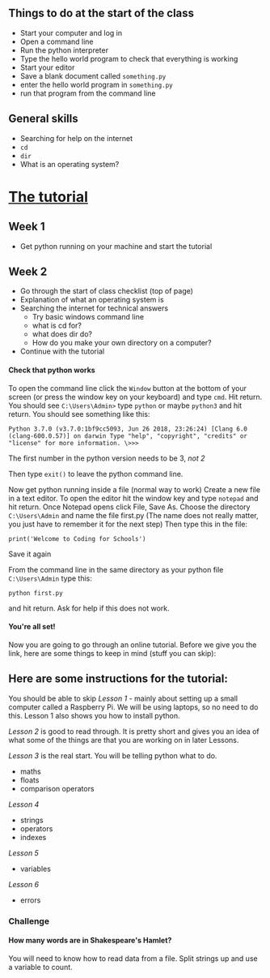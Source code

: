 ## Things to do at the start of the class
- Start your computer and log in
- Open a command line
- Run the python interpreter
- Type the hello world program to check that everything is working
- Start your editor
- Save a blank document called `something.py`
- enter the hello world program in `something.py`
- run that program from the command line

## General skills
- Searching for help on the internet
- `cd`
- `dir`
- What is an operating system?

# [The tutorial](http://www.letslearnpython.com/learn/)


## Week 1
- Get python running on your machine and start the tutorial

## Week 2
- Go through the start of class checklist (top of page)
- Explanation of what an operating system is
- Searching the internet for technical answers
   - Try basic windows command line
   - what is cd for?
   - what does dir do?
   - How do you make your own directory on a computer?
- Continue with the tutorial


#### Check that python works
To open the command line click the `Window` button at the bottom of your screen (or press the window key on your keyboard) and type `cmd`. Hit return.
You should see `C:\Users\Admin>`
type `python` or maybe `python3` and hit return.
You should see something like this:

`Python 3.7.0 (v3.7.0:1bf9cc5093, Jun 26 2018, 23:26:24)
[Clang 6.0 (clang-600.0.57)] on darwin
Type "help", "copyright", "credits" or "license" for more information.
\>>>`

The first number in the python version needs to be 3, *not 2*

Then type
`exit()`
to leave the python command line.

Now get python running inside a file (normal way to work)
Create a new file in a text editor. To open the editor hit the window key and type `notepad` and hit return. Once Notepad opens click File, Save As. Choose the directory `C:\Users\Admin` and name the file first.py
(The name does not really matter, you just have to remember it for the next step)
Then type this in the file:

`print('Welcome to Coding for Schools')`

Save it again

From the command line in the same directory as your python file `C:\Users\Admin` type this:

`python first.py`

and hit return. Ask for help if this does not work.

#### You're all set!
Now you are going to go through an online tutorial. Before we give you the link, here are some things to keep in mind (stuff you can skip):

## Here are some instructions for the tutorial:
You should be able to skip *Lesson 1* - mainly about setting up a small computer called a Raspberry Pi. We will be using laptops, so no need to do this.
Lesson 1 also shows you how to install python.

*Lesson 2* is good to read through. It is pretty short and gives you an idea of what some of the things are that you are working on in later Lessons.

*Lesson 3* is the real start. You will be telling python what to do.
- maths
- floats
- comparison operators

*Lesson 4*
- strings
- operators
- indexes

*Lesson 5*
- variables

*Lesson 6*
- errors


### Challenge
#### How many words are in Shakespeare's Hamlet?
You will need to know how to read data from a file. Split strings up and use a variable to count.
